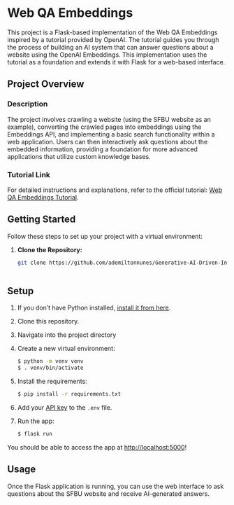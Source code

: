 # Web QA Embeddings

This project is a Flask-based implementation of the Web QA Embeddings inspired by a tutorial provided by OpenAI. The tutorial guides you through the process of building an AI system that can answer questions about a website using the OpenAI Embeddings. This implementation uses the tutorial as a foundation and extends it with Flask for a web-based interface.

## Project Overview

### Description

The project involves crawling a website (using the SFBU website as an example), converting the crawled pages into embeddings using the Embeddings API, and implementing a basic search functionality within a web application. Users can then interactively ask questions about the embedded information, providing a foundation for more advanced applications that utilize custom knowledge bases.

### Tutorial Link

For detailed instructions and explanations, refer to the official tutorial: [Web QA Embeddings Tutorial](https://platform.openai.com/docs/tutorials/web-qa-embeddings).

## Getting Started

Follow these steps to set up your project with a virtual environment:

1. **Clone the Repository:**
   ```bash
   git clone https://github.com/ademiltonnunes/Generative-AI-Driven-Intelligent-Apps-Development.git
 
## Setup

1. If you don’t have Python installed, [install it from here](https://www.python.org/downloads/).

2. Clone this repository.

3. Navigate into the project directory

4. Create a new virtual environment:

   ```bash
   $ python -m venv venv
   $ . venv/bin/activate
   ```

5. Install the requirements:

   ```bash
   $ pip install -r requirements.txt
   ```

6. Add your [API key](https://beta.openai.com/account/api-keys) to the `.env` file.

8. Run the app:

   ```bash
   $ flask run
   ```

You should be able to access the app at [http://localhost:5000](http://localhost:5000)!

## Usage
Once the Flask application is running, you can use the web interface to ask questions about the SFBU website and receive AI-generated answers.
